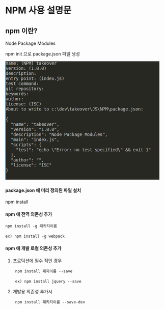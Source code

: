 # NPM 사용 설명문


## npm 이란? 
Node Package Modules

npm init 으로 package.json 파일 생성

![Image of Yaktocat](./img/npm_init.png)

#### package.json 에 미리 정의된 파일 설치

npm install 

#### npm 에 전역 의존성 추가

    npm install -g 패키지이름

    ex) npm install -g webpack

#### npm 에 개발 로컬 의존성 추가

1. 프로덕션에 필수 적인 경우

        npm install 패지이름 --save

        ex) npm install jquery --save
    

2. 개발용 의존성 추가시

        npm install 패키지이름 --save-dev

